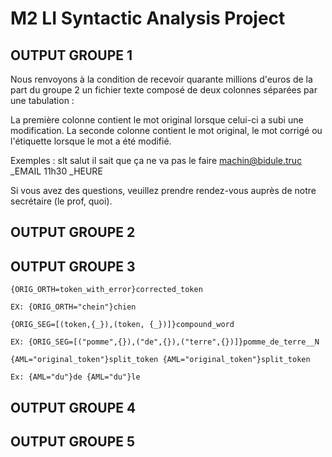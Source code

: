 # M2 LI Syntactic Analysis Project

## OUTPUT GROUPE 1
Nous renvoyons à la condition de recevoir quarante millions d'euros de la part du groupe 2 un fichier texte composé de deux colonnes séparées par une tabulation :

La première colonne contient le mot original lorsque celui-ci a subi une modification.
La seconde colonne contient le mot original, le mot corrigé ou l'étiquette lorsque le mot a été modifié.

Exemples :
slt	salut
	il
	sait
	que
	ça
	ne
	va
	pas
	le
	faire
machin@bidule.truc	_EMAIL
11h30	_HEURE

Si vous avez des questions, veuillez prendre rendez-vous auprès de notre secrétaire (le prof, quoi).

## OUTPUT GROUPE 2

## OUTPUT GROUPE 3
`{ORIG_ORTH=token_with_error}corrected_token`

`EX: {ORIG_ORTH="chein"}chien`

`{ORIG_SEG=[(token,{_}),(token, {_})]}compound_word`

`EX: {ORIG_SEG=[("pomme",{}),("de",{}),("terre",{})]}pomme_de_terre__N`

`{AML="original_token"}split_token {AML="original_token"}split_token`

`Ex: {AML="du"}de {AML="du"}le`

## OUTPUT GROUPE 4

## OUTPUT GROUPE 5
